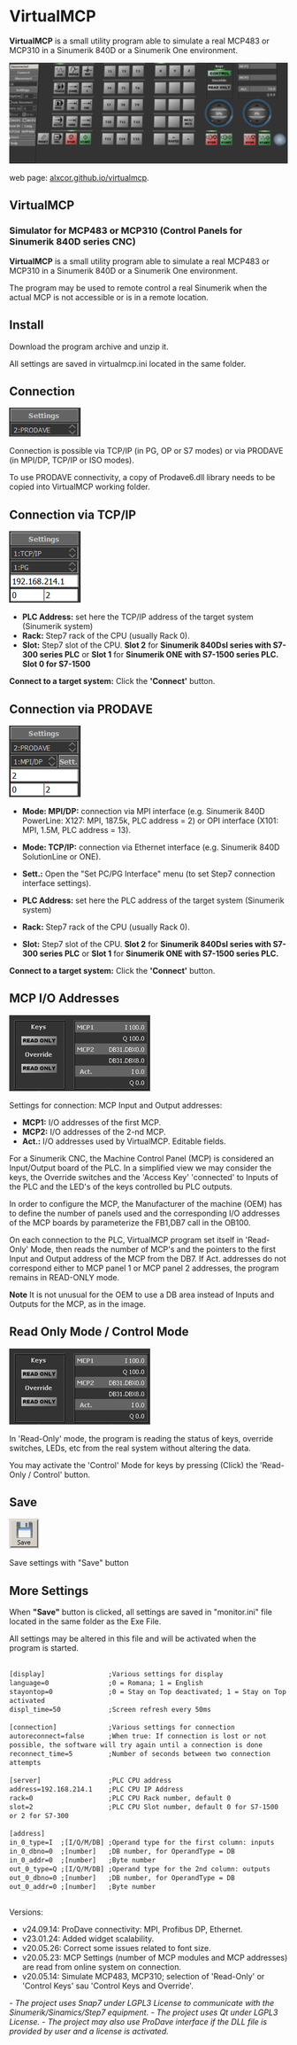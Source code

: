 # VirtualMCP

**VirtualMCP** is a small utility program able to simulate a real MCP483 or MCP310 in a Sinumerik 840D or a Sinumerik One environment.

![header](/docs/images/header.png)

web page:  [alxcor.github.io/virtualmcp](https://alxcor.github.io/virtualmcp).

## VirtualMCP
### Simulator for MCP483 or MCP310 (Control Panels for Sinumerik 840D series CNC)

**VirtualMCP** is a small utility program able to simulate a real MCP483 or MCP310 in a Sinumerik 840D or a Sinumerik One environment.

The program may be used to remote control a real Sinumerik when the actual MCP is not accessible or is in a remote location.

## Install

Download the program archive and unzip it.

All settings are saved in virtualmcp.ini located in the same folder.

## Connection

![Connection](/docs/images/interf.png)

Connection is possible via TCP/IP (in PG, OP or S7 modes) or via PRODAVE (in MPI/DP, TCP/IP or ISO modes).

To use PRODAVE connectivity, a copy of Prodave6.dll library needs to be copied into VirtualMCP working folder.

## Connection via TCP/IP

![Connection](/docs/images/interf_tcp.png)

- **PLC Address:** set here the TCP/IP address of the target system (Sinumerik system)
- **Rack:** Step7 rack of the CPU (usually Rack 0).
- **Slot:** Step7 slot of the CPU. **Slot 2** for **Sinumerik 840Dsl series with S7-300 series PLC** or **Slot 1** for **Sinumerik ONE with S7-1500 series PLC. Slot 0 for S7-1500**

**Connect to a target system:** Click the **'Connect'** button.

## Connection via PRODAVE
![Connection](/docs/images/interf_mpi.png)

- **Mode: MPI/DP:** connection via MPI interface (e.g. Sinumerik 840D PowerLine: X127: MPI, 187.5k, PLC address = 2) or OPI interface (X101: MPI, 1.5M, PLC address = 13).
- **Mode: TCP/IP:** connection via Ethernet interface (e.g. Sinumerik 840D SolutionLine or ONE).

- **Sett.:** Open the "Set PC/PG Interface" menu (to set Step7 connection interface settings).

- **PLC Address:** set here the PLC address of the target system (Sinumerik system)
- **Rack:** Step7 rack of the CPU (usually Rack 0).
- **Slot:** Step7 slot of the CPU. **Slot 2** for **Sinumerik 840Dsl series with S7-300 series PLC** or **Slot 1** for **Sinumerik ONE with S7-1500 series PLC.**

**Connect to a target system:** Click the **'Connect'** button.

## MCP I/O Addresses

![Connection](/docs/images/connection_1.png)

Settings for connection: MCP Input and Output addresses:

- **MCP1:** I/O addresses of the first MCP.
- **MCP2:** I/O addresses of the 2-nd MCP.
- **Act.:** I/O addresses used by VirtualMCP. Editable fields.

For a Sinumerik CNC, the Machine Control Panel (MCP) is considered an Input/Output board of the PLC. In a simplified view we may consider the keys, the Override switches and the 'Access Key' 'connected' to Inputs of the PLC and the LED's of the keys controlled bu PLC outputs.

In order to configure the MCP, the Manufacturer of the machine (OEM) has to define the number of panels used and the corresponding I/O addresses of the MCP boards by parameterize the FB1,DB7 call in the OB100.

On each connection to the PLC, VirtualMCP program set itself in 'Read-Only' Mode, then reads the number of MCP's and the pointers to the first Input and Output address of the MCP from the DB7. If Act. addresses do not correspond either to MCP panel 1 or MCP panel 2 addresses, the program remains in READ-ONLY mode.

**Note** It is not unusual for the OEM to use a DB area instead of Inputs and Outputs for the MCP, as in the image.


## Read Only Mode / Control Mode

![Connection](/docs/images/connection_1.png)

In 'Read-Only' mode, the program is reading the status of keys, override switches, LEDs, etc from the real system without altering the data.

You may activate the 'Control' Mode for keys by pressing (Click) the 'Read-Only / Control' button.

## Save

![Connection](/docs/images/button_save.png)

Save settings with "Save" button

## More Settings

When **"Save"** button is clicked, all settings are saved in "monitor.ini" file located in the same folder as the Exe File.

All settings may be altered in this file and will be activated when the program is started.

```

[display]                ;Various settings for display
language=0               ;0 = Romana; 1 = English
stayontop=0              ;0 = Stay on Top deactivated; 1 = Stay on Top activated
displ_time=50            ;Screen refresh every 50ms

[connection]             ;Various settings for connection
autoreconnect=false      ;When true: If connection is lost or not possible, the software will try again until a connection is done
reconnect_time=5         ;Number of seconds between two connection attempts

[server]                 ;PLC CPU address
address=192.168.214.1    ;PLC CPU IP Address
rack=0                   ;PLC CPU Rack number, default 0
slot=2                   ;PLC CPU Slot number, default 0 for S7-1500 or 2 for S7-300

[address]
in_0_type=I  ;[I/Q/M/DB] ;Operand type for the first column: inputs
in_0_dbno=0  ;[number]   ;DB number, for OperandType = DB
in_0_addr=0  ;[number]   ;Byte number
out_0_type=Q ;[I/Q/M/DB] ;Operand type for the 2nd column: outputs
out_0_dbno=0 ;[number]   ;DB number, for OperandType = DB
out_0_addr=0 ;[number]   ;Byte number


```

Versions:
- v24.09.14: ProDave connectivity: MPI, Profibus DP, Ethernet.
- v23.01.24: Added widget scalability.
- v20.05.26: Correct some issues related to font size.
- v20.05.23: MCP Settings (number of MCP modules and MCP addresses) are read from online system on connection.
- v20.05.14: Simulate MCP483, MCP310; selection of 'Read-Only' or 'Control Keys' sau 'Control Keys and Override'.

*- The project uses Snap7 under LGPL3 License to communicate with the Sinumerik/Sinamics/Step7 equipment.*
*- The project uses Qt under LGPL3 License.*
*- The project may also use ProDave interface if the DLL file is provided by user and a license is activated.*

